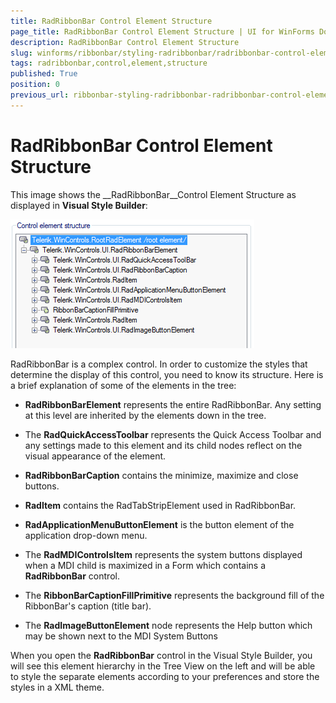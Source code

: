 ```yaml
---
title: RadRibbonBar Control Element Structure
page_title: RadRibbonBar Control Element Structure | UI for WinForms Documentation
description: RadRibbonBar Control Element Structure
slug: winforms/ribbonbar/styling-radribbonbar/radribbonbar-control-element-structure
tags: radribbonbar,control,element,structure
published: True
position: 0
previous_url: ribbonbar-styling-radribbonbar-radribbonbar-control-element-structure
---
```


# RadRibbonBar Control Element Structure

This image shows the __RadRibbonBar__Control Element Structure as displayed in __Visual Style Builder__:

![ribbonbar-styling-radribbonbar-radribbonbar-control-element-structure 001](images/ribbonbar-styling-radribbonbar-radribbonbar-control-element-structure001.png)

RadRibbonBar is a complex control. In order to customize the styles that determine the display of this control, you need to know its structure. Here is a brief explanation of some of the elements in the tree:

* __RadRibbonBarElement__ represents the entire RadRibbonBar. Any setting at this level are inherited by the elements down in the tree.

* The __RadQuickAccessToolbar__ represents the Quick Access Toolbar and any settings made to this element and its child nodes reflect on the visual appearance of the element. 

* __RadRibbonBarCaption__ contains the minimize, maximize and close buttons.

* __RadItem__ contains the RadTabStripElement used in RadRibbonBar.

* __RadApplicationMenuButtonElement__ is the button element of the application drop-down menu.

* The __RadMDIControlsItem__ represents the system buttons displayed when a MDI child is maximized in a Form which contains a __RadRibbonBar__ control.

* The __RibbonBarCaptionFillPrimitive__ represents the background fill of the RibbonBar's caption (title bar).

* The __RadImageButtonElement__ node represents the Help button which may be shown next to the MDI System Buttons

When you open the __RadRibbonBar__ control in the Visual Style Builder, you will see this element hierarchy in the Tree View on the left and will be able to style the separate elements according to your preferences and store the styles in a XML theme.